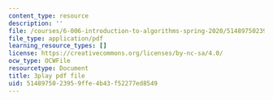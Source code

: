```yaml
---
content_type: resource
description: ''
file: /courses/6-006-introduction-to-algorithms-spring-2020/5148975023959ffe4b43f52277ed8549_e98MPnMHLxE.pdf
file_type: application/pdf
learning_resource_types: []
license: https://creativecommons.org/licenses/by-nc-sa/4.0/
ocw_type: OCWFile
resourcetype: Document
title: 3play pdf file
uid: 51489750-2395-9ffe-4b43-f52277ed8549
---
```

